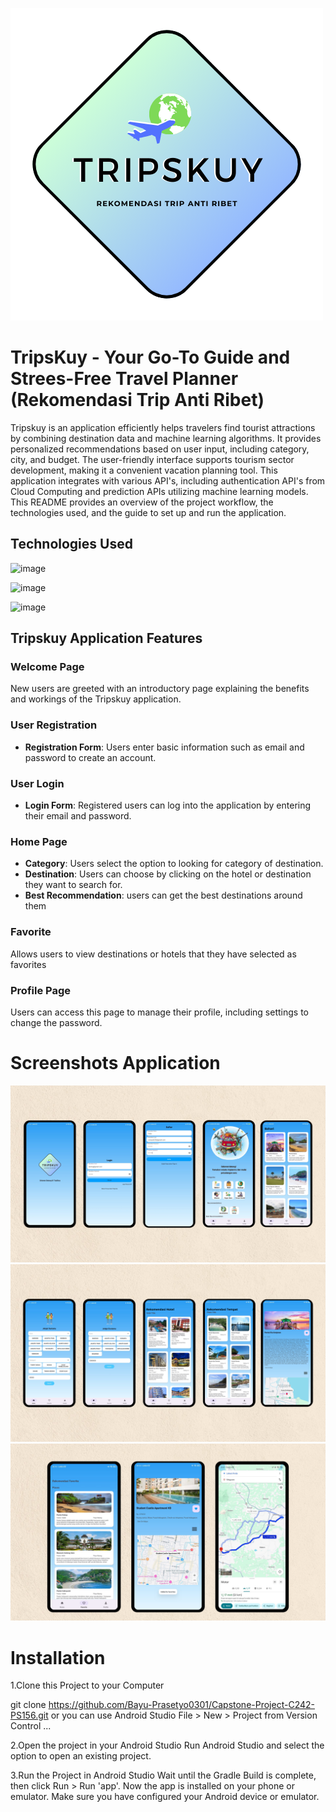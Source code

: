 ![Logo](https://raw.githubusercontent.com/Bayu-Prasetyo0301/Capstone-Project-C242-PS156/main/MD_Capstone/images/Logo.png)

# TripsKuy - Your Go-To Guide and Strees-Free Travel Planner (Rekomendasi Trip Anti Ribet)
Tripskuy is an application efficiently helps travelers find tourist attractions by combining destination data and machine learning algorithms. It provides personalized recommendations based on user input, including category, city, and budget. The user-friendly interface supports tourism sector development, making it a convenient vacation planning tool. This application integrates with various API's, including authentication API's from Cloud Computing and prediction APIs utilizing machine learning models. This README provides an overview of the project workflow, the technologies used, and the guide to set up and run the application.

## Technologies Used
![image](https://github.com/user-attachments/assets/93dc7631-ddc1-4305-a3c1-a5dfadcec965)

![image](https://github.com/user-attachments/assets/7c08350d-334e-4074-990b-1a3f57cad02e)

![image](https://github.com/user-attachments/assets/d5f20924-495f-4da1-8675-7a82d484b730)

## Tripskuy Application Features

### Welcome Page
New users are greeted with an introductory page explaining the benefits and workings of the Tripskuy application.

### User Registration
- **Registration Form**: Users enter basic information such as email and password to create an account.

### User Login
- **Login Form**: Registered users can log into the application by entering their email and password.

### Home Page
- **Category**: Users select the option to looking for category of destination.
- **Destination**: Users can choose by clicking on the hotel or destination they want to search for.
- **Best Recommendation**: users can get the best destinations around them

### Favorite
Allows users to view destinations or hotels that they have selected as favorites

### Profile Page
Users can access this page to manage their profile, including settings to change the password.

# Screenshots Application
![Page 1](https://raw.githubusercontent.com/Bayu-Prasetyo0301/Capstone-Project-C242-PS156/main/MD_Capstone/images/Page%201.png)
![Page 2](https://raw.githubusercontent.com/Bayu-Prasetyo0301/Capstone-Project-C242-PS156/main/MD_Capstone/images/Page%202.png)
![Page 3](https://raw.githubusercontent.com/Bayu-Prasetyo0301/Capstone-Project-C242-PS156/main/MD_Capstone/images/Page%203.png)


# Installation
1.Clone this Project to your Computer

git clone https://github.com/Bayu-Prasetyo0301/Capstone-Project-C242-PS156.git
or you can use Android Studio File > New > Project from Version Control ...

2.Open the project in your Android Studio Run Android Studio and select the option to open an existing project.

3.Run the Project in Android Studio Wait until the Gradle Build is complete, then click Run > Run 'app'. Now the app is installed on your phone or emulator. Make sure you have configured your Android device or emulator.



